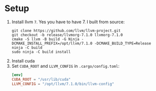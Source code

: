 Setup
=====

1. Install llvm `7`.  Yes you have to have 7.  I built from source:
    ```shell
    git clone https://github.com/llvm/llvm-project.git
    git checkout -b release/llvmorg-7.1.0 llvmorg-7.1.0
    cmake -S llvm -B build -G Ninja -DCMAKE_INSTALL_PREFIX=/opt/llvm/7.1.0 -DCMAKE_BUILD_TYPE=Release
    ninja -C build
    sudo ninja -C build install
    ```
2. Install cuda
3. Set `CUDA_ROOT` and `LLVM_CONFIG` in `.cargo/config.toml`:
    ```toml
    [env]
    CUDA_ROOT = "/usr/lib/cuda"
    LLVM_CONFIG = "/opt/llvm/7.1.0/bin/llvm-config"
    ```